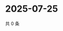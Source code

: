 # 2025-07-25

共 0 条

<!-- BEGIN ZHIHUVIDEO -->
<!-- 最后更新时间 Fri Jul 25 2025 13:20:04 GMT+0800 (China Standard Time) -->

<!-- END ZHIHUVIDEO -->
